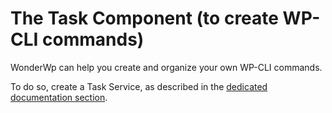 # The Task Component (to create WP-CLI commands)

WonderWp can help you create and organize your own WP-CLI commands.

To do so, create a Task Service, as described in the [dedicated documentation section](../../02_Creating_a_plugin/01_Understanding_the_WonderWp_philosophy/06_Services/05_Task_service.md).
